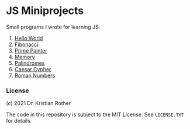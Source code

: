 
# JS Miniprojects

Small programs I wrote for learning JS:

1. [Hello World](01-hello-world/hello.html)
2. [Fibonacci](02-fibonacci/fibo.html)
3. [Prime Painter](03-primes/primes.html)
4. [Memory](04-memory/memory.html)
5. [Palindromes](05-palindrome/palindrome.html)
6. [Caesar Cypher](06-caesar/caesar.html)
7. [Roman Numbers](07-roman/roman.html)


### License

(c) 2021 Dr. Kristian Rother

The code in this repository is subject to the MIT License.
See `LICENSE.TXT` for details.
